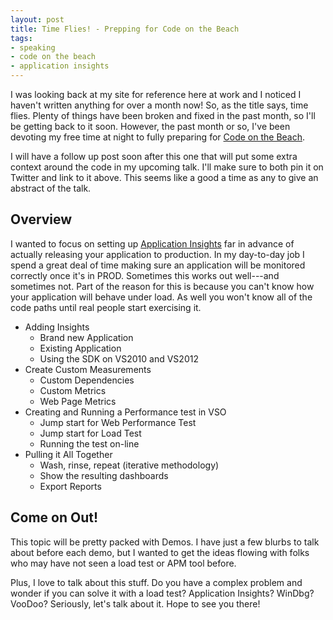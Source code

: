 ```yaml
---
layout: post
title: Time Flies! - Prepping for Code on the Beach
tags:
- speaking
- code on the beach
- application insights
---
```

I was looking back at my site for reference here at work and I noticed I haven't written anything for over a month now! So, as the title says, time flies. Plenty of things have been broken and fixed in the past month, so I'll be getting back to it soon. However, the past month or so, I've been devoting my free time at night to fully preparing for [Code on the Beach][cotb].

I will have a follow up post soon after this one that will put some extra context around the code in my upcoming talk. I'll make sure to both pin it on Twitter and link to it above. This seems like a good a time as any to give an abstract of the talk.

## Overview
I wanted to focus on setting up [Application Insights][appinsights] far in advance of actually releasing your application to production. In my day-to-day job I spend a great deal of time making sure an application will be monitored correctly once it's in PROD. Sometimes this works out well---and sometimes not. Part of the reason for this is because you can't know how your application will behave under load. As well you won't know all of the code paths until real people start exercising it.

- Adding Insights
  - Brand new Application
  - Existing Application
  - Using the SDK on VS2010 and VS2012
- Create Custom Measurements
  - Custom Dependencies
  - Custom Metrics
  - Web Page Metrics
- Creating and Running a Performance test in VSO
  - Jump start for Web Performance Test
  - Jump start for Load Test
  - Running the test on-line
- Pulling it All Together
  - Wash, rinse, repeat (iterative methodology)
  - Show the resulting dashboards
  - Export Reports

## Come on Out!
This topic will be pretty packed with Demos. I have just a few blurbs to talk about before each demo, but I wanted to get the ideas flowing with folks who may have not seen a load test or APM tool before.

Plus, I love to talk about this stuff. Do you have a complex problem and wonder if you can solve it with a load test? Application Insights? WinDbg? VooDoo? Seriously, let's talk about it. Hope to see you there!

[appinsights]: http://azure.microsoft.com/en-us/services/application-insights/
[cotb]: https://www.codeonthebeach.com/
